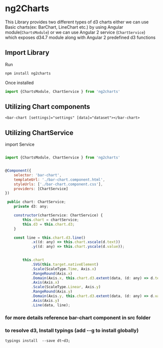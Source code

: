 # ng2Charts

This Library provides two different types of d3 charts
either we can use Basic charts(ex: BarChart, LineChart etc.) by using Angular module(`ChartsModule`)
or
we can use Angular 2 service (`ChartService`) which exposes d34.7 module along 
with Angular 2 predefined d3 functions 


## Import Library

Run

```js 
npm install ng2charts
```

Once installed 

```js 
import {ChartsModule, ChartService } from 'ng2charts'
```


## Utilizing Chart components

`<bar-chart [settings]="settings" [data]="dataset"></bar-chart>`

## Utilizing ChartService

import Service 

```js

import {ChartsModule, ChartService } from 'ng2charts'


@Component({
    selector: 'bar-chart',
    templateUrl: './bar-chart.component.html',
    styleUrls: ['./bar-chart.component.css'],
    providers: [ChartService]
})

 public chart: ChartService;
    private d3: any;

    constructor(chartService: ChartService) {
        this.chart = chartService;
        this.d3 = this.chart.d3;
    }

    const line = this.chart.d3.line()
            .x((d: any) => this.chart.xscale(d.text))
            .y((d: any) => this.chart.yscale(d.value));

      
        this.chart
            .SVG(this.target.nativeElement)
            .Scale(ScaleType.Time, Axis.x)
            .RangeRound(Axis.x)
            .Domain(Axis.x, this.chart.d3.extent(data, (d: any) => d.text))
            .Axis(Axis.x)
            .Scale(ScaleType.Linear, Axis.y)
            .RangeRound(Axis.y)
            .Domain(Axis.y, this.chart.d3.extent(data, (d: any) => d.value))
            .Axis(Axis.y)
            .Line(data, line);
```

### for more details reference bar-chart component in src folder

### to resolve d3, Install typings (add --g to install globally)
`typings install  --save dt~d3;`


